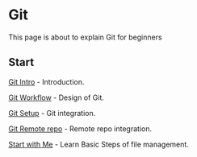# Git

This page is about to explain Git for beginners

## Start

[Git Intro](git-intro.md) - Introduction.

[Git Workflow](git-architecture.md) - Design of Git.

[Git Setup](git-setup/) - Git integration.

[Git Remote repo](git-remote.md) - Remote repo integration.

[Start with Me](start-with-me/) - Learn Basic Steps of file management.



